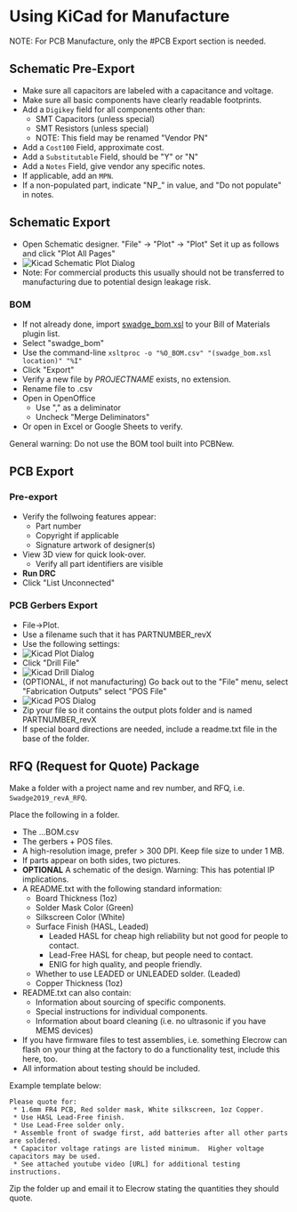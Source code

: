 # Using KiCad for Manufacture

NOTE: For PCB Manufacture, only the #PCB Export section is needed.

## Schematic Pre-Export
 * Make sure all capacitors are labeled with a capacitance and voltage.
 * Make sure all basic components have clearly readable footprints.
 * Add a `Digikey` field for all components other than:
   * SMT Capacitors (unless special)
   * SMT Resistors (unless special)
   * NOTE: This field may be renamed "Vendor PN"
 * Add a `Cost100` Field, approximate cost.
 * Add a `Substitutable` Field, should be "Y" or "N"
 * Add a `Notes` Field, give vendor any specific notes.
 * If applicable, add an `MPN`.
 * If a non-populated part, indicate "NP_" in value, and "Do not populate" in notes. 
 
## Schematic Export
 * Open Schematic designer.  "File" -> "Plot" -> "Plot" Set it up as follows and click "Plot All Pages"
 * ![Kicad Schematic Plot Dialog](https://raw.githubusercontent.com/cnlohr/swadgeguide/master/kicad_for_mfg/dialog_plot_schematic.png "Kicad Schematic Plot Dialog")
 * Note: For commercial products this usually should not be transferred to manufacturing due to potential design leakage risk.

### BOM
 * If not already done, import [swadge_bom.xsl](https://raw.githubusercontent.com/cnlohr/swadgeguide/master/nonlibrary_files/swadge_bom.xsl) to your Bill of Materials plugin list.
 * Select "swadge_bom"
 * Use the command-line `xsltproc -o "%O_BOM.csv" "(swadge_bom.xsl location)" "%I"`
 * Click "Export"
 * Verify a new file by *PROJECTNAME* exists, no extension.
 * Rename file to .csv
 * Open in OpenOffice
   * Use "," as a deliminator
   * Uncheck "Merge Deliminators"
 * Or open in Excel or Google Sheets to verify.

General warning: Do not use the BOM tool built into PCBNew.

## PCB Export

### Pre-export
 * Verify the follwoing features appear:
   * Part number
   * Copyright if applicable
   * Signature artwork of designer(s)
 * View 3D view for quick look-over.
   * Verify all part identifiers are visible
 * **Run DRC**
 * Click "List Unconnected"
 
### PCB Gerbers Export
 * File->Plot.
 * Use a filename such that it has PARTNUMBER_revX
 * Use the following settings:
 * ![Kicad Plot Dialog](https://raw.githubusercontent.com/cnlohr/swadgeguide/master/kicad_for_mfg/dialog_plots.png "Kicad Plots Dialog")
 * Click "Drill File"
 * ![Kicad Drill Dialog](https://raw.githubusercontent.com/cnlohr/swadgeguide/master/kicad_for_mfg/dialog_drill.png "Kicad Plots Dialog")
 * (OPTIONAL, if not manufacturing) Go back out to the "File" menu, select "Fabrication Outputs" select "POS File"
 * ![Kicad POS Dialog](https://raw.githubusercontent.com/cnlohr/swadgeguide/master/kicad_for_mfg/dialog_posfile.png "Kicad POS Dialog")
 * Zip your file so it contains the output plots folder and is named PARTNUMBER_revX
 * If special board directions are needed, include a readme.txt file in the base of the folder.

## RFQ (Request for Quote) Package
Make a folder with a project name and rev number, and RFQ, i.e. `Swadge2019_revA_RFQ`. 

Place the following in a folder.
  * The ...BOM.csv
  * The gerbers + POS files.
  * A high-resolution image, prefer > 300 DPI.  Keep file size to under 1 MB.
  * If parts appear on both sides, two pictures.
  * **OPTIONAL** A schematic of the design.  Warning: This has potential IP implications.
  * A README.txt with the following standard information:
    * Board Thickness   (1oz)
    * Solder Mask Color (Green)
    * Silkscreen Color  (White)
    * Surface Finish    (HASL, Leaded)
      * Leaded HASL for cheap high reliability but not good for people to contact.
      * Lead-Free HASL for cheap, but people need to contact.
      * ENIG for high quality, and people friendly.
    * Whether to use LEADED or UNLEADED solder. (Leaded)
    * Copper Thickness (1oz)
  * README.txt can also contain:
    * Information about sourcing of specific components.
    * Special instructions for individual components.
    * Information about board cleaning (i.e. no ultrasonic if you have MEMS devices)
  * If you have firmware files to test assemblies, i.e. something Elecrow can flash on your thing at the factory to do a functionality test, include this here, too.
  * All information about testing should be included.

Example template below:

```
Please quote for:
 * 1.6mm FR4 PCB, Red solder mask, White silkscreen, 1oz Copper.
 * Use HASL Lead-Free finish.
 * Use Lead-Free solder only.
 * Assemble front of swadge first, add batteries after all other parts are soldered.
 * Capacitor voltage ratings are listed minimum.  Higher voltage capacitors may be used. 
 * See attached youtube video [URL] for additional testing instructions.
```

Zip the folder up and email it to Elecrow stating the quantities they should quote.
